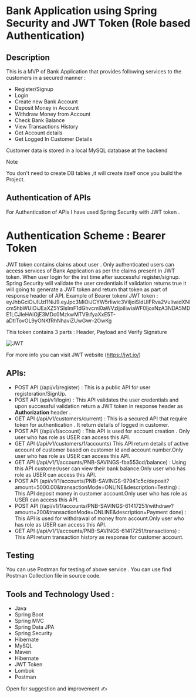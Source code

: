 # Bank Application using Spring Security and JWT Token (Role based Authentication)
 ## Description

 This is a MVP of Bank Application that provides following services to the customers in a secured manner :
 * Register/Signup
 * Login
 * Create new Bank Account
 * Deposit Money in Account
 * Withdraw Money from Account
 * Check Bank Balance
 * View Transactions History
 * Get Account details
 * Get Logged In Customer Details

Customer data is stored in a local  MySQL database at the backend

> [!NOTE]  
> You don't need to create DB tables ,it will create itself once you build the Project.

## Authentication of APIs

For Authentication of APIs I have used Spring Security with JWT token .
# Authentication Scheme : Bearer Token
JWT token contains claims about user . Only authenticated users can access services of Bank Application as per the claims present in JWT token.
When user login for the irst time after successful register/signup. Spring Security will validate the user credentials if validation returns true it will going to  generate a JWT token and return that token as part of response header of API.
Example of Bearer token/ JWT token :
eyJhbGciOiJIUzI1NiJ9.eyJpc3MiOiJCYW5rIiwic3ViIjoiSldUIFRva2VuIiwidXNlcm5hbWUiOiJEaXZ5YSIsImF1dGhvcml0aWVzIjoiIiwiaWF0IjoxNzA3NDA5MDE1LCJleHAiOjE3MDc0MzkwMTV9.fyaXxE5T-aDtITovOL9yONKfRhNhaviZUwGwr-2OwKg

This token contains 3 parts :
Header, Payload and Verify Signature 

![JWT](https://github.com/divyachhabra01/BankApplication/assets/85253378/9ca8f4ae-332d-4dd1-90b3-364256e678c0)

For more info you can visit JWT website (https://jwt.io/)

## APIs:
* POST API (/api/v1/register) : This is a public API for user registeration/SignUp.
* POST API (api/v1/login) : This API validates the user credentials and upon successful validation return a JWT token in response header as **Authorization** header .
* GET API (/api/v1/customers/current) : This is a secured API that require token for authentication . It return details of logged in customer.
* POST API (/api/v1/account) : This API is used for account creation . Only user who has role as USER can access this API.
* GET API (/api/v1/customers/1/accounts) This API return details of active account of customer based on customer Id and account number.Only user who has role as USER can access this API.
* GET API (/api/v1/1/accounts/PNB-SAVINGS-fba553cd/balance) : Using this API customer/user can view their bank balance.Only user who has role as USER can access this API.
* POST API (api/v1/1/accounts/PNB-SAVINGS-97941c5c/deposit?amount=5000.00&transactionMode=ONLINE&description=Testing) : This API deposit money in customer account.Only user who has role as USER can access this API.
* POST API (/api/v1/1/accounts/PNB-SAVINGS-61417251/withdraw?amount=200&transactionMode=ONLINE&description=Payment done) : This API is used for withdrawal of money from account.Only user who has role as USER can access this API.
* GET API (/api/v1/1/accounts/PNB-SAVINGS-61417251/transactions) : This API return transaction history as response for customer account.

## Testing
You can use Postman for testing of above service . You can use find Postman Collection file in source code.


## Tools and Technology Used :

* Java
* Spring Boot
* Spring MVC
* Spring Data JPA
* Spring Security
* Hibernate
* MySQL
* Maven
* Hibernate
* JWT Token
* Lombok
* Postman

Open for suggestion and improvement :writing_hand:



